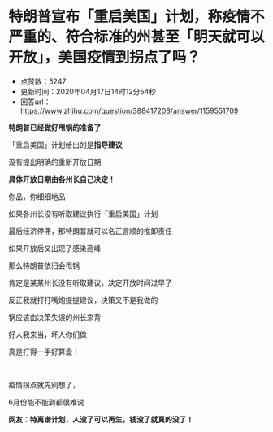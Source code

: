 # 特朗普宣布「重启美国」计划，称疫情不严重的、符合标准的州甚至「明天就可以开放」，美国疫情到拐点了吗？
- 点赞数：5247
- 更新时间：2020年04月17日14时12分54秒
- 回答url：https://www.zhihu.com/question/388417208/answer/1159551709
<body>
 <p data-pid="cc1Rn6nZ"><b>特朗普已经做好甩锅的准备了</b></p>
 <p data-pid="8NvOjYsW">「重启美国」计划给出的是<b>指导建议</b></p>
 <p data-pid="eziEelJ1">没有提出明确的重新开放日期</p>
 <p data-pid="_rwbzOC-"><b>具体开放日期由各州长自己决定！</b></p>
 <p data-pid="Wp_jnBrX">你品，你细细地品</p>
 <p data-pid="_-Q1VPxb">如果各州长没有听取建议执行「重启美国」计划</p>
 <p data-pid="fV92YWx1">最后经济停滞，那特朗普就可以名正言顺的推卸责任</p>
 <p data-pid="mc8_zEzQ">如果开放后又出现了感染高峰</p>
 <p data-pid="uMY5gIAW">那么特朗普依旧会甩锅</p>
 <p data-pid="1ux5dwoW">肯定是某某州长没有听取建议，决定开放时间过早了</p>
 <p data-pid="sXg82Qbd">反正我就打打嘴炮提提建议，决策又不是我做的</p>
 <p data-pid="8A0u8dHC">锅应该由决策失误的州长来背</p>
 <p data-pid="rnARcCGY">好人我来当，坏人你们做</p>
 <p data-pid="7DVx-Nb5">真是打得一手好算盘！</p>
 <p class="ztext-empty-paragraph"><br></p>
 <p data-pid="akFfOqfL">疫情拐点就先别想了，</p>
 <p data-pid="_0ioYiZM">6月份能不能到都很难说</p>
 <p data-pid="n-vEZ43m"><b>网友：特离谱计划，人没了可以再生，钱没了就真的没了！</b></p>
 <p></p>
 <p></p>
</body>